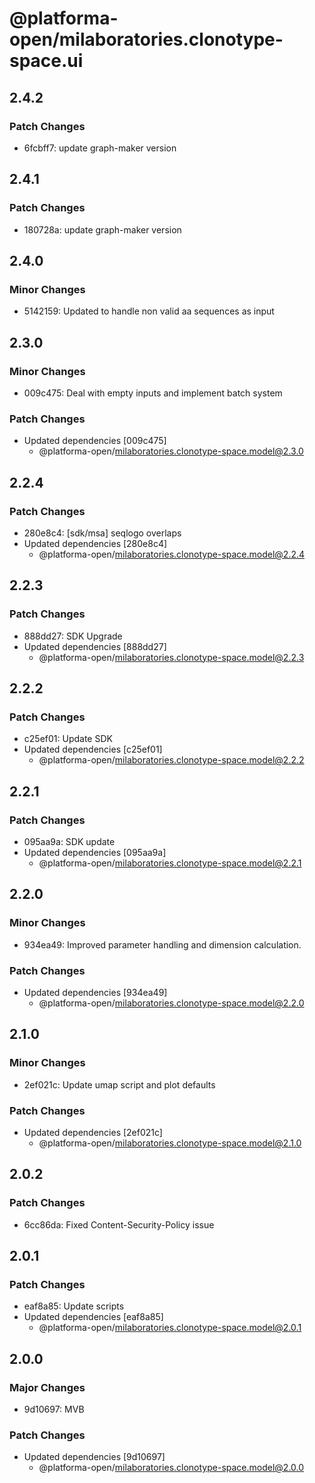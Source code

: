 # @platforma-open/milaboratories.clonotype-space.ui

## 2.4.2

### Patch Changes

- 6fcbff7: update graph-maker version

## 2.4.1

### Patch Changes

- 180728a: update graph-maker version

## 2.4.0

### Minor Changes

- 5142159: Updated to handle non valid aa sequences as input

## 2.3.0

### Minor Changes

- 009c475: Deal with empty inputs and implement batch system

### Patch Changes

- Updated dependencies [009c475]
  - @platforma-open/milaboratories.clonotype-space.model@2.3.0

## 2.2.4

### Patch Changes

- 280e8c4: [sdk/msa] seqlogo overlaps
- Updated dependencies [280e8c4]
  - @platforma-open/milaboratories.clonotype-space.model@2.2.4

## 2.2.3

### Patch Changes

- 888dd27: SDK Upgrade
- Updated dependencies [888dd27]
  - @platforma-open/milaboratories.clonotype-space.model@2.2.3

## 2.2.2

### Patch Changes

- c25ef01: Update SDK
- Updated dependencies [c25ef01]
  - @platforma-open/milaboratories.clonotype-space.model@2.2.2

## 2.2.1

### Patch Changes

- 095aa9a: SDK update
- Updated dependencies [095aa9a]
  - @platforma-open/milaboratories.clonotype-space.model@2.2.1

## 2.2.0

### Minor Changes

- 934ea49: Improved parameter handling and dimension calculation.

### Patch Changes

- Updated dependencies [934ea49]
  - @platforma-open/milaboratories.clonotype-space.model@2.2.0

## 2.1.0

### Minor Changes

- 2ef021c: Update umap script and plot defaults

### Patch Changes

- Updated dependencies [2ef021c]
  - @platforma-open/milaboratories.clonotype-space.model@2.1.0

## 2.0.2

### Patch Changes

- 6cc86da: Fixed Content-Security-Policy issue

## 2.0.1

### Patch Changes

- eaf8a85: Update scripts
- Updated dependencies [eaf8a85]
  - @platforma-open/milaboratories.clonotype-space.model@2.0.1

## 2.0.0

### Major Changes

- 9d10697: MVB

### Patch Changes

- Updated dependencies [9d10697]
  - @platforma-open/milaboratories.clonotype-space.model@2.0.0
